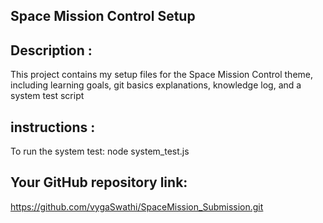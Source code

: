 ## Space Mission Control Setup
## Description :
This project contains my setup files for the Space Mission Control theme, including learning goals, git basics explanations, knowledge log, and a system test script
## instructions :
To run the system test: node system_test.js

## Your GitHub repository link:
https://github.com/vygaSwathi/SpaceMission_Submission.git